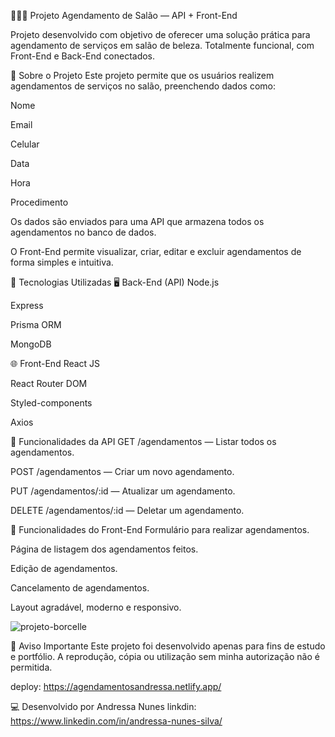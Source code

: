 💇‍♀️💅 Projeto Agendamento de Salão — API + Front-End

Projeto desenvolvido com objetivo de oferecer uma solução prática para agendamento de serviços em salão de beleza. Totalmente funcional, com Front-End e Back-End conectados.

🧠 Sobre o Projeto
Este projeto permite que os usuários realizem agendamentos de serviços no salão, preenchendo dados como:

Nome

Email

Celular

Data

Hora

Procedimento

Os dados são enviados para uma API que armazena todos os agendamentos no banco de dados.

O Front-End permite visualizar, criar, editar e excluir agendamentos de forma simples e intuitiva.

🚀 Tecnologias Utilizadas
🖥️ Back-End (API)
Node.js

Express

Prisma ORM

MongoDB

🌐 Front-End
React JS

React Router DOM

Styled-components

Axios

🔗 Funcionalidades da API
GET /agendamentos — Listar todos os agendamentos.

POST /agendamentos — Criar um novo agendamento.

PUT /agendamentos/:id — Atualizar um agendamento.

DELETE /agendamentos/:id — Deletar um agendamento.

🎯 Funcionalidades do Front-End
Formulário para realizar agendamentos.

Página de listagem dos agendamentos feitos.

Edição de agendamentos.

Cancelamento de agendamentos.

Layout agradável, moderno e responsivo.

![projeto-borcelle](https://github.com/user-attachments/assets/883bf283-159d-4caa-91a2-98a529540765)

🚫 Aviso Importante
Este projeto foi desenvolvido apenas para fins de estudo e portfólio. A reprodução, cópia ou utilização sem minha autorização não é permitida.

deploy: https://agendamentosandressa.netlify.app/

💻 Desenvolvido por
Andressa Nunes linkdin: https://www.linkedin.com/in/andressa-nunes-silva/

